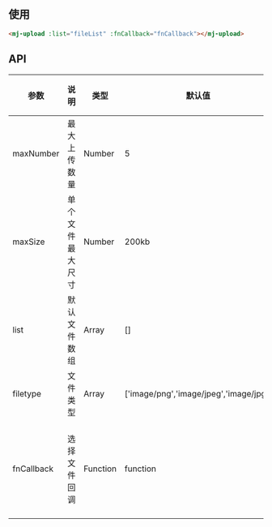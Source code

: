 <!--
 * @Description: 文件上传
 * @Author: panrui
 * @Date: 2021-06-04 18:10:36
 * @LastEditTime: 2021-06-10 09:56:02
 * @LastEditors: panrui
 * 不忘初心,不负梦想
-->

## 使用

```html
<mj-upload :list="fileList" :fnCallback="fnCallback"></mj-upload>
```
## API

| 参数       | 说明             | 类型     | 默认值                                 | 必填  | 返回值              | 备注                               |
| ---------- | ---------------- | -------- | -------------------------------------- | ----- | ------------------- | ---------------------------------- |
| maxNumber  | 最大上传数量     | Number   | 5                                      | false | -                   | -                                  |
| maxSize    | 单个文件最大尺寸 | Number   | 200kb                                  | false | -                   | -                                  |
| list       | 默认文件数组     | Array    | []                                     | false | -                   | 格式为{uid:'',name:'',thumbUrl:''} |
| filetype   | 文件类型         | Array    | ['image/png','image/jpeg','image/jpg'] | false | -                   | -                                  |
| fnCallback | 选择文件回调     | Function | function                               | false | 当前已选择文件 list | -                                  |

<!-- | actionUrl    | 自动上传 url     | String   | ''                                     | false | -                   | -                             |
| isAutoUpload | 是否自动上传     | Boolean  | false                                  | false | -                   | -                             | -->
